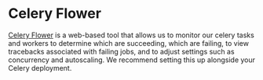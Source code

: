 # Celery Flower

[Celery Flower](https://flower.readthedocs.io/en/latest/) is a web-based tool that allows us to monitor our celery tasks and workers to determine which are succeeding, which are failing, to view tracebacks associated with failing jobs, and to adjust settings such as concurrency and autoscaling. We recommend setting this up alongside your Celery deployment.



